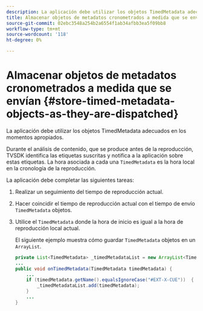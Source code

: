 ```yaml
---
description: La aplicación debe utilizar los objetos TimedMetadata adecuados en los momentos apropiados.
title: Almacenar objetos de metadatos cronometrados a medida que se envían
source-git-commit: 02ebc3548a254b2a6554f1ab34afbb3ea5f09bb8
workflow-type: tm+mt
source-wordcount: '118'
ht-degree: 0%

---
```


# Almacenar objetos de metadatos cronometrados a medida que se envían {#store-timed-metadata-objects-as-they-are-dispatched}

La aplicación debe utilizar los objetos TimedMetadata adecuados en los momentos apropiados.

Durante el análisis de contenido, que se produce antes de la reproducción, TVSDK identifica las etiquetas suscritas y notifica a la aplicación sobre estas etiquetas. La hora asociada a cada una `TimedMetadata` es la hora local en la cronología de la reproducción.

La aplicación debe completar las siguientes tareas:

1. Realizar un seguimiento del tiempo de reproducción actual.
1. Hacer coincidir el tiempo de reproducción actual con el tiempo de envío `TimedMetadata` objetos.

1. Utilice el `TimedMetadata` donde la hora de inicio es igual a la hora de reproducción local actual.

   El siguiente ejemplo muestra cómo guardar `TimedMetadata` objetos en un `ArrayList`.

   ```java
   private List<TimedMetadata> _timedMetadataList = new ArrayList<TimedMetadata>(); 
   ... 
   public void onTimedMetadata(TimedMetadata timedMetadata) { 
       ... 
       if (timedMetadata.getName().equalsIgnoreCase("#EXT-X-CUE"))  { 
           _timedMetadataList.add(timedMetadata); 
       } 
       ... 
   }
   ```
